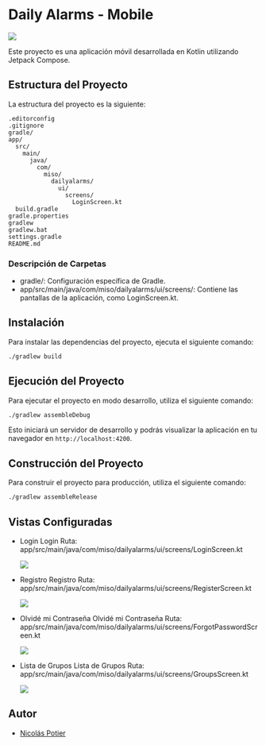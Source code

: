 # Daily Alarms - Mobile


<a alt="Nx logo" target="_blank" rel="noreferrer"><img src="assets/daily.png"></a>

Este proyecto es una aplicación móvil desarrollada en Kotlin utilizando Jetpack Compose.


## Estructura del Proyecto

La estructura del proyecto es la siguiente:

```
.editorconfig
.gitignore
gradle/
app/
  src/
    main/
      java/
        com/
          miso/
            dailyalarms/
              ui/
                screens/
                  LoginScreen.kt
  build.gradle
gradle.properties
gradlew
gradlew.bat
settings.gradle
README.md
```

### Descripción de Carpetas

- gradle/: Configuración específica de Gradle.
- app/src/main/java/com/miso/dailyalarms/ui/screens/: Contiene las pantallas de la aplicación, como LoginScreen.kt.

## Instalación

Para instalar las dependencias del proyecto, ejecuta el siguiente comando:

```sh
./gradlew build
```

## Ejecución del Proyecto

Para ejecutar el proyecto en modo desarrollo, utiliza el siguiente comando:

```sh
./gradlew assembleDebug
```

Esto iniciará un servidor de desarrollo y podrás visualizar la aplicación en tu navegador en `http://localhost:4200`.

## Construcción del Proyecto

Para construir el proyecto para producción, utiliza el siguiente comando:

```sh
./gradlew assembleRelease
```

## Vistas Configuradas


- Login
  Login Ruta: app/src/main/java/com/miso/dailyalarms/ui/screens/LoginScreen.kt

  <img src="assets/login.png"></img>

- Registro
  Registro Ruta: app/src/main/java/com/miso/dailyalarms/ui/screens/RegisterScreen.kt

  <img src="assets/register.png"></img>

- Olvidé mi Contraseña
  Olvidé mi Contraseña Ruta: app/src/main/java/com/miso/dailyalarms/ui/screens/ForgotPasswordScreen.kt

  <img src="assets/forgot_password.png"></img>

- Lista de Grupos
    Lista de Grupos Ruta: app/src/main/java/com/miso/dailyalarms/ui/screens/GroupsScreen.kt
    
    <img src="assets/groups_list.png"></img>

## Autor

- [Nicolás Potier](https://github.com/nipoanz)